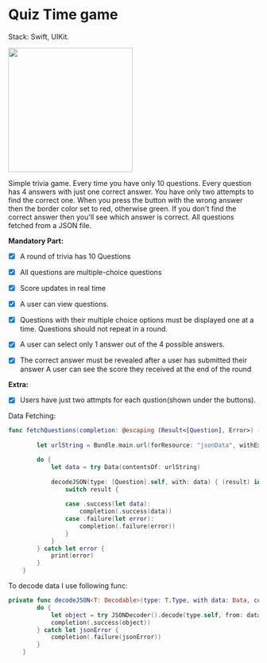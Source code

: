 # Quiz Time game

Stack: Swift, UIKit.

<img src="https://github.com/bgoncharov/TandemCodeChallange/blob/main/Media/preview.gif" width="250">

Simple trivia game. Every time you have only 10 questions. Every question has 4 answers with just one correct answer. You have only two attempts to find the correct one. When you press the button with the wrong answer then the border color set to red, otherwise green. If you don't find the correct answer then you'll see which answer is correct. All questions fetched from a JSON file. 

**Mandatory Part:**

- [x] A round of trivia has 10 Questions
- [x] All questions are multiple-choice questions
- [x] Score updates in real time

- [x] A user can view questions.
- [x] Questions with their multiple choice options must be displayed one at a time. Questions should not repeat in a round.
- [x] A user can select only 1 answer out of the 4 possible answers.
- [x] The correct answer must be revealed after a user has submitted their answer A user can see the score they received at the end of the round

**Extra:**

- [x] Users have just two attmpts for each qustion(shown under the buttons).

Data Fetching:

```swift
func fetchQuestions(completion: @escaping (Result<[Question], Error>) -> Void) {
        
        let urlString = Bundle.main.url(forResource: "jsonData", withExtension: "json")!

        do {
            let data = try Data(contentsOf: urlString)
            
            decodeJSON(type: [Question].self, with: data) { (result) in
                switch result {
                
                case .success(let data):
                    completion(.success(data))
                case .failure(let error):
                    completion(.failure(error))
                }
            }
        } catch let error {
            print(error)
        }
    }
```

To decode data I use following func:

```swift
private func decodeJSON<T: Decodable>(type: T.Type, with data: Data, completion: @escaping (Result<T, Error>) -> Void) {
        do {
            let object = try JSONDecoder().decode(type.self, from: data)
            completion(.success(object))
        } catch let jsonError {
            completion(.failure(jsonError))
        }
    }
```
